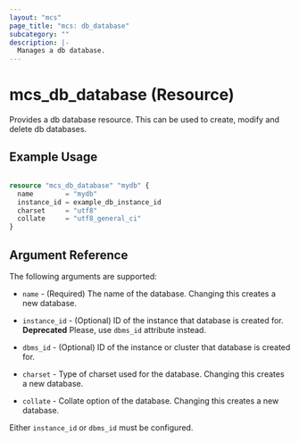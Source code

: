 ```yaml
---
layout: "mcs"
page_title: "mcs: db_database"
subcategory: ""
description: |-
  Manages a db database.
---
```


# mcs\_db\_database (Resource)

Provides a db database resource. This can be used to create, modify and delete db databases.

## Example Usage

```terraform

resource "mcs_db_database" "mydb" {
  name        = "mydb"
  instance_id = example_db_instance_id
  charset     = "utf8"
  collate     = "utf8_general_ci"
}
```

## Argument Reference

The following arguments are supported:

* `name` - (Required) The name of the database. Changing this creates a new database.

* `instance_id` - (Optional) ID of the instance that database is created for. **Deprecated** Please, use `dbms_id` attribute instead.

* `dbms_id` - (Optional) ID of the instance or cluster that database is created for.

* `charset` - Type of charset used for the database. Changing this creates a new database.

* `collate` - Collate option of the database.  Changing this creates a new database.

Either `instance_id` or `dbms_id` must be configured.
